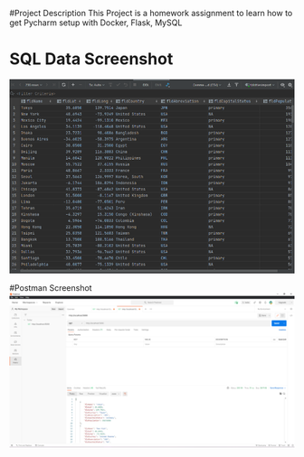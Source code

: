 #Project Description
This Project is a homework assignment to learn how to get Pycharm setup with Docker, Flask, MySQL

# SQL Data Screenshot
![SQL Data Output](screenshots/capture2.png)

#Postman Screenshot
![postman request output](screenshots/capture1.png)
